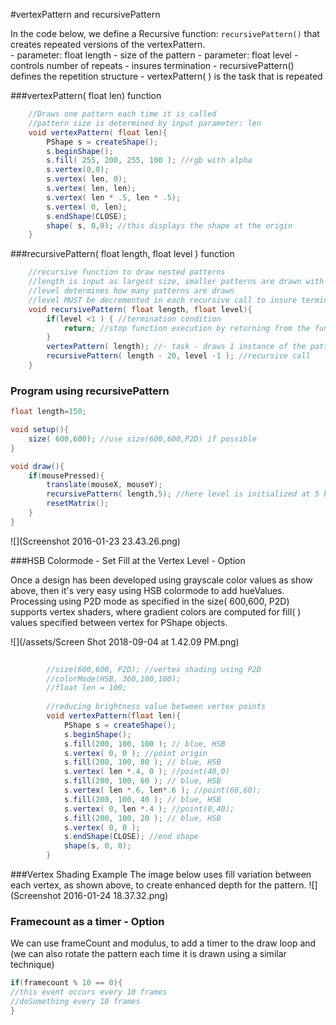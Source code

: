 #vertexPattern and recursivePattern

In the code below, we define a Recursive function: `recursivePattern()` that creates repeated versions of the vertexPattern.  
    - parameter: float length - size of the pattern
    - parameter: float level - controls number of repeats - insures termination 
    - recursivePattern() defines the repetition structure
    - vertexPattern( ) is the task that is repeated
 
 ###vertexPattern( float len)  function

```java
    //Draws one pattern each time it is called
    //pattern size is determined by input parameter: len
    void vertexPattern( float len){
        PShape s = createShape();
        s.beginShape();
        s.fill( 255, 200, 255, 100 ); //rgb with alpha
        s.vertex(0,0);
        s.vertex( len, 0);
        s.vertex( len, len);
        s.vertex( len * .5, len * .5);
        s.vertex( 0, len);
        s.endShape(CLOSE);
        shape( s, 0,0); //this displays the shape at the origin
    }
```
  
###recursivePattern( float length, float level ) function
```java
    //recursive function to draw nested patterns
    //length is input as largest size, smaller patterns are drawn with each recursive call
    //level determines how many patterns are drawn
    //level MUST be decremented in each recursive call to insure termination
    void recursivePattern( float length, float level){
        if(level <1 ) { //termination condition
            return; //stop function execution by returning from the function
        }
        vertexPattern( length); //- task - draws 1 instance of the pattern
        recursivePattern( length - 20, level -1 ); //recursive call
    }
```


### Program using recursivePattern

```java
float length=150;

void setup(){
    size( 600,600); //use size(600,600,P2D) if possible
}

void draw(){
    if(mousePressed){
        translate(mouseX, mouseY);
        recursivePattern( length,5); //here level is initialized at 5 because we decrement it inside the recursive function
        resetMatrix();
    }
}
```

![](Screenshot 2016-01-23 23.43.26.png)

###HSB Colormode - Set Fill at the Vertex Level - Option

Once a design has been developed using grayscale color values as show above, then it's very easy using HSB colormode to add hueValues. Processing using P2D mode as specified in the size\( 600,600, P2D\) supports vertex shaders, where gradient colors are computed for fill\( \) values specified between vertex for PShape objects.

![](/assets/Screen Shot 2018-09-04 at 1.42.09 PM.png)
```java
   
        //size(600,600, P2D); //vertex shading using P2D
        //colorMode(HSB, 360,100,100);
        //float len = 100;
        
        //reducing brightness value between vertex points
        void vertexPattern(float len){
            PShape s = createShape();
            s.beginShape();
            s.fill(200, 100, 100 ); // blue, HSB
            s.vertex( 0, 0 ); //point origin
            s.fill(200, 100, 80 ); // blue, HSB
            s.vertex( len *.4, 0 ); //point(40,0)
            s.fill(200, 100, 60 ); // blue, HSB
            s.vertex( len *.6, len*.6 ); //point(60,60);
            s.fill(200, 100, 40 ); // blue, HSB
            s.vertex( 0, len *.4 ); //point(0,40);
            s.fill(200, 100, 20 ); // blue, HSB
            s.vertex( 0, 0 );
            s.endShape(CLOSE); //end shape
            shape(s, 0, 0);
        }
```
###Vertex Shading Example
The image below uses fill variation between each vertex, as shown above, to create enhanced depth for the pattern.
![](Screenshot 2016-01-24 18.37.32.png)


### Framecount as a timer - Option
We can use frameCount and modulus, to add a timer to the draw loop and \(we can also rotate the pattern each time it is drawn using a similar technique\)

```java
if(framecount % 10 == 0){
//this event occurs every 10 frames
//doSomething every 10 frames
}
```
